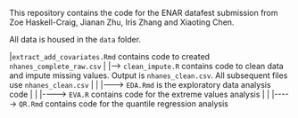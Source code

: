 This repository contains the code for the ENAR datafest submission from Zoe Haskell-Craig, Jianan Zhu, Iris Zhang and Xiaoting Chen.

All data is housed in the `data` folder.

|`extract_add_covariates.Rmd` contains code to created `nhanes_complete_raw.csv` 
|
|--> `clean_impute.R` contains code to clean data and impute missing values. Output is `nhanes_clean.csv`. All subsequent files use `nhanes_clean.csv`
|
|
|---> `EDA.Rmd` is the exploratory data analysis code
|
|
|----> `EVA.R` contains code for the extreme values analysis
|
|
|-----> `QR.Rmd` contains code for the quantile regression analysis